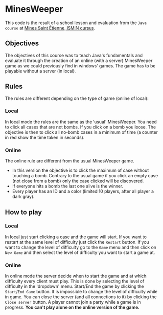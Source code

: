 # MinesWeeper
 This code is the result of a school lesson and evaluation from the `Java course`
 at [Mines Saint Étienne, ISMIN cursus](https://www.mines-stetienne.fr/en/formation/master-degree-in-microelectronics-and-computer-science/).

## Objectives
 The objectives of this course was to teach Java's fundamentals and evaluate it through
 the creation of an online (with a server) MinesWeeper game as we could previously find in windows' games.
 The game has to be playable without a server (in local).

## Rules
The rules are different depending on the type of game (online of local):

### Local
In local mode the rules are the same as the 'usual' MinesWeeper.
You need to click all cases that are not bombs. If you click on a bomb you loose. The objective is then to click all no-bomb cases in a minimum of time (a counter in red show the time taken in seconds).

### Online
The online rule are different from the usual MinesWeeper game.
- In this version the objective is to click the maximum of case without touching a bomb. Contrary to the usual game if you click an empty case (not close from a bomb) only the case clicked will be discovered.
- If everyone hits a bomb the last one alive is the winner.
- Every player has an ID and a color (limited 10 players, after all player a dark gray).

## How to play
### Local
In local just start clicking a case and the game will start.
If you want to restart at the same level of difficulty just click the `Restart` button.
If you want to change the level of difficulty go to the `Game` menu and then click on `New Game` and then select the level of difficulty you want to start a game at.

### Online
In online mode the server decide when to start the game and at which difficulty every client must play. This is done by selecting the level of difficulty in the 'dropdown' menu. Start/End the game by clicking the `Start`/`End Game` button.
It is impossible to change the level of difficulty while in game.
You can close the server (and all connections to it) by clicking the `Close server` button.
A player cannot join a party while a game is in progress.
**You can't play alone on the online version of the game.**
